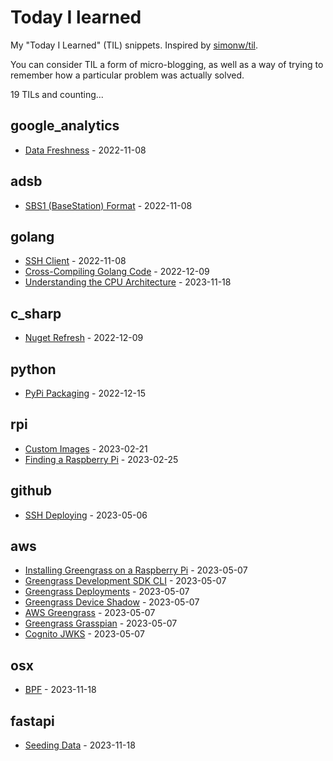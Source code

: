 # Today I learned

My "Today I Learned" (TIL) snippets. Inspired by [simonw/til](https://github.com/simonw/til).

You can consider TIL a form of micro-blogging, as well as a way of trying to remember how a particular problem was actually solved.

<!-- count starts -->19<!-- count ends --> TILs and counting...

<!-- index starts -->
## google_analytics

* [Data Freshness](https://github.com/rvaughan/til/blob/main/google_analytics/data_freshness.md) - 2022-11-08

## adsb

* [SBS1 (BaseStation) Format](https://github.com/rvaughan/til/blob/main/adsb/sbs1.md) - 2022-11-08

## golang

* [SSH Client](https://github.com/rvaughan/til/blob/main/golang/ssh_client.md) - 2022-11-08
* [Cross-Compiling Golang Code](https://github.com/rvaughan/til/blob/main/golang/cross_compiling.md) - 2022-12-09
* [Understanding the CPU Architecture](https://github.com/rvaughan/til/blob/main/golang/cpu.md) - 2023-11-18

## c_sharp

* [Nuget Refresh](https://github.com/rvaughan/til/blob/main/c_sharp/nuget_refresh.md) - 2022-12-09

## python

* [PyPi Packaging](https://github.com/rvaughan/til/blob/main/python/pypi_packaging.md) - 2022-12-15

## rpi

* [Custom Images](https://github.com/rvaughan/til/blob/main/rpi/custom_images.md) - 2023-02-21
* [Finding a Raspberry Pi](https://github.com/rvaughan/til/blob/main/rpi/finding.md) - 2023-02-25

## github

* [SSH Deploying](https://github.com/rvaughan/til/blob/main/github/ssh_deploy.md) - 2023-05-06

## aws

* [Installing Greengrass on a Raspberry Pi](https://github.com/rvaughan/til/blob/main/aws/greengrass_rpi_install.md) - 2023-05-07
* [Greengrass Development SDK CLI](https://github.com/rvaughan/til/blob/main/aws/greengrass_dev_sdk_cli.md) - 2023-05-07
* [Greengrass Deployments](https://github.com/rvaughan/til/blob/main/aws/greengrass_deployments.md) - 2023-05-07
* [Greengrass Device Shadow](https://github.com/rvaughan/til/blob/main/aws/greengrass_device_shadow.md) - 2023-05-07
* [AWS Greengrass](https://github.com/rvaughan/til/blob/main/aws/greengrass_about.md) - 2023-05-07
* [Greengrass Grasspian](https://github.com/rvaughan/til/blob/main/aws/greengrass_grasspian.md) - 2023-05-07
* [Cognito JWKS](https://github.com/rvaughan/til/blob/main/aws/cognito_jwks.md) - 2023-05-07

## osx

* [BPF](https://github.com/rvaughan/til/blob/main/osx/bpf.md) - 2023-11-18

## fastapi

* [Seeding Data](https://github.com/rvaughan/til/blob/main/fastapi/seeding_data.md) - 2023-11-18
<!-- index ends -->